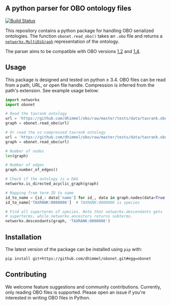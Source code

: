 ## A python parser for OBO ontology files

[![Build Status](https://travis-ci.org/dhimmel/obonet.svg?branch=master)](https://travis-ci.org/dhimmel/obonet)

This repository contains a python package for handling OBO serialized ontologies.
The function `obonet.read_obo()` takes an `.obo` file and returns a [`networkx.MultiDiGraph`](http://networkx.readthedocs.io/en/stable/reference/classes.multidigraph.html) representation of the ontology.

The parser aims to be compatible with OBO versions [1.2](https://owlcollab.github.io/oboformat/doc/GO.format.obo-1_2.html) and [1.4](https://owlcollab.github.io/oboformat/doc/GO.format.obo-1_4.html).

## Usage

This package is designed and tested on python ≥ 3.4.
OBO files can be read from a path, URL, or open file handle.
Compression is inferred from the path's extension.
See example usage below:

```python
import networkx
import obonet

# Read the taxrank ontology
url = 'https://github.com/dhimmel/obo/raw/master/tests/data/taxrank.obo'
graph = obonet.read_obo(url)

# Or read the xz-compressed taxrank ontology
url = 'https://github.com/dhimmel/obo/raw/master/tests/data/taxrank.obo.xz'
graph = obonet.read_obo(url)

# Number of nodes
len(graph)

# Number of edges
graph.number_of_edges()

# Check if the ontology is a DAG
networkx.is_directed_acyclic_graph(graph)

# Mapping from term ID to name
id_to_name = {id_: data['name'] for id_, data in graph.nodes(data=True)}
id_to_name['TAXRANK:0000006']  # TAXRANK:0000006 is species

# Find all superterms of species. Note that networkx.descendants gets
# superterms, while networkx.ancestors returns subterms.
networkx.descendants(graph, 'TAXRANK:0000006')
```

## Installation

The latest version of the package can be installed using `pip` with:

```sh
pip install git+https://github.com/dhimmel/obonet.git#egg=obonet
```

## Contributing

We welcome feature suggestions and community contributions.
Currently, only reading OBO files is supported.
Please open an issue if you're interested in writing OBO files in Python.
